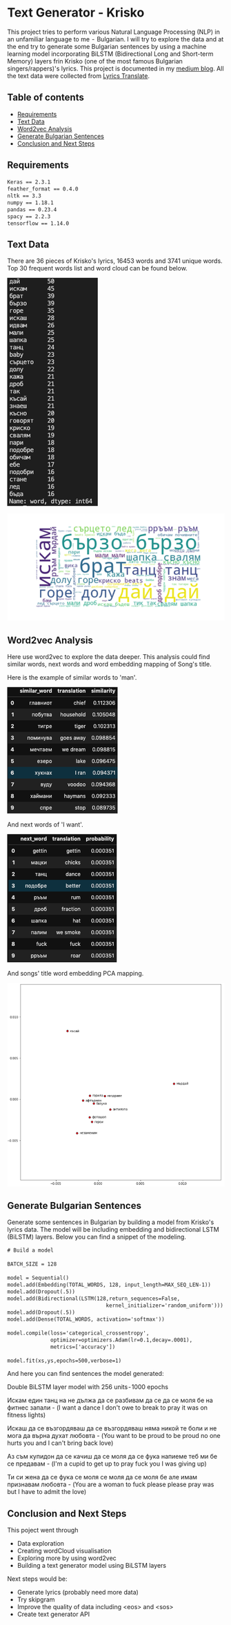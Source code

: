 # Text Generator - Krisko
This project tries to perform various Natural Language Processing (NLP) in an unfamiliar language to me  -  Bulgarian. I will try to explore the data and at the end try to generate some Bulgarian sentences by using a machine learning model incorporating BiLSTM (Bidirectional Long and Short-term Memory) layers frin Krisko (one of the most famous Bulgarian singers/rappers)'s lyrics. This project is documented in my [medium blog]().
All the text data were collected from [Lyrics Translate](https://lyricstranslate.com/en/krisko-lyrics.html).

## Table of contents
- [Requirements](#requirements)
- [Text Data](#text-data)
- [Word2vec Analysis](#word2vec-analysis)
- [Generate Bulgarian Sentences](#generate-bulgarian-sentences)
- [Conclusion and Next Steps](#conclusion-and-next-steps)

## Requirements
```
Keras == 2.3.1
feather_format == 0.4.0
nltk == 3.3
numpy == 1.18.1
pandas == 0.23.4
spacy == 2.2.3
tensorflow == 1.14.0
```

## Text Data
There are 36 pieces of Krisko's lyrics, 16453 words and 3741 unique words.
Top 30 frequent words list and word cloud can be found below.

![top30](docs/visualisations/krisko_top30_cleaned.png)

![wordcloud](docs/visualisations/krisko_cleaned_wc.png)

## Word2vec Analysis
Here use word2vec to explore the data deeper. This analysis could find similar words, next words and word embedding mapping of Song's title.


Here is the example of similar words to 'man'.

![similar](docs/visualisations/similar-words-man.png)

And next words of 'I want'.

![next](docs/visualisations/next-word-iskam.png)

And songs' title word embedding PCA mapping.

![embedding](docs/visualisations/word-embeddings.png)

## Generate Bulgarian Sentences
Generate some sentences in Bulgarian by building a model from Krisko's lyrics data. The model will be including embedding and bidirectional LSTM (BiLSTM) layers. Below you can find a snippet of the modeling.

```
# Build a model

BATCH_SIZE = 128

model = Sequential()
model.add(Embedding(TOTAL_WORDS, 128, input_length=MAX_SEQ_LEN-1))
model.add(Dropout(.5))
model.add(Bidirectional(LSTM(128,return_sequences=False,
                                kernel_initializer='random_uniform')))
model.add(Dropout(.5))
model.add(Dense(TOTAL_WORDS, activation='softmax'))

model.compile(loss='categorical_crossentropy',
              optimizer=optimizers.Adam(lr=0.1,decay=.0001),
              metrics=['accuracy'])

model.fit(xs,ys,epochs=500,verbose=1)
```

And here you can find sentences the model generated:

Double BiLSTM layer model with 256 units - 1000 epochs

Искам един танц на не дължа да се разбивам да се да се моля бе на фитнес запали - (I want a dance I don't owe to break to pray it was on fitness lights)

Искаш да се възгордяваш да се възгордяваш няма никой те боли и не мога да върна духат любовта - (You want to be proud to be proud no one hurts you and I can't bring back love)

Аз съм купидон да се качиш да се моля да се фука напиеме теб ми бе се предавам - (I'm a cupid to get up to pray fuck you I was giving up)

Ти си жена да се фука се моля се моля да се моля бе але имам признавам любовта - (You are a woman to fuck please please pray was but I have to admit the love)

## Conclusion and Next Steps
This poject went through
- Data exploration
- Creating wordCloud visualisation
- Exploring more by using word2vec
- Building a text generator model using BiLSTM layers

Next steps would be:
- Generate lyrics (probably need more data)
- Try skipgram
- Improve the quality of data including \<eos> and \<sos>
- Create text generator API